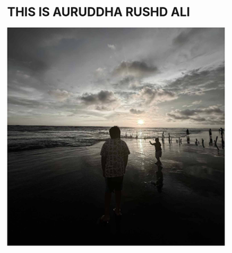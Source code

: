 
<html>
    <head>
       <link rel="stylesheet" href="auro.css">
    </head>

<body>

<h1 class="header">THIS IS AURUDDHA RUSHD ALI</h1>
<img class="center hover04 figure img"src="images/Auro3 fixed.jpg" />

</body>
</html>
